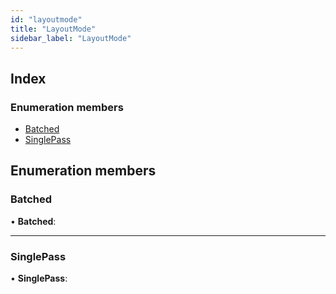 ```yaml
---
id: "layoutmode"
title: "LayoutMode"
sidebar_label: "LayoutMode"
---
```


## Index

### Enumeration members

* [Batched](layoutmode.md#batched)
* [SinglePass](layoutmode.md#singlepass)

## Enumeration members

###  Batched

• **Batched**:

___

###  SinglePass

• **SinglePass**:
